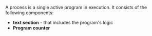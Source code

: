 A process is a single active program in execution. It consists of the following components:
- **text section** - that includes the program's logic
- **Program counter** 